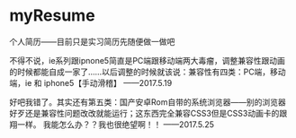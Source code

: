 # myResume
个人简历——目前只是实习简历先随便做一做吧

不得不说，ie系列跟ipnone5简直是PC端跟移动端两大毒瘤，调整兼容性跟动画的时候都能自成一家了……以后调整的时候就该说：兼容性有四类：PC端，移动端，ie 和 iphone5【手动滑稽】
——2017.5.19

好吧我错了。其实还有第五类：国产安卓Rom自带的系统浏览器——别的浏览器好歹还是兼容性问题改改就能运行；这东西完全兼容CSS3但是CSS3动画卡的跟翔一样。
我能怎么办？？我也很绝望啊！！ 
——2017.5.25
